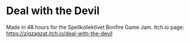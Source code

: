 # Deal with the Devil
Made in 48 hours for the Spellkollektivet Bonfire Game Jam.
Itch.io page: https://zigzagzat.itch.io/deal-with-the-devil
